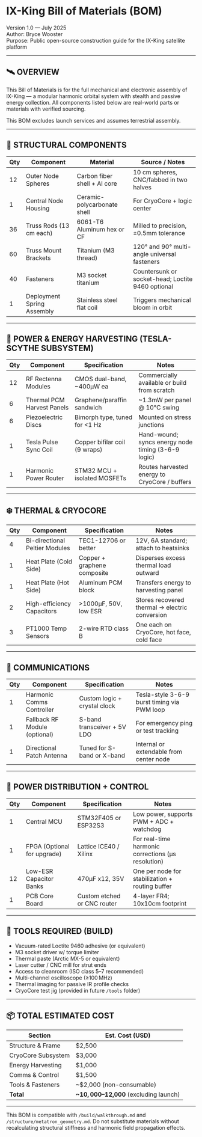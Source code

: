# IX-King Bill of Materials (BOM)  
Version 1.0 — July 2025  
Author: Bryce Wooster  
Purpose: Public open-source construction guide for the IX-King satellite platform

---

## 🛰️ OVERVIEW

This Bill of Materials is for the full mechanical and electronic assembly of IX-King — a modular harmonic orbital system with stealth and passive energy collection. All components listed below are real-world parts or materials with verified sourcing.

This BOM excludes launch services and assumes terrestrial assembly.

---

## 🔩 STRUCTURAL COMPONENTS

| Qty | Component                       | Material                     | Source / Notes                                      |
|-----|----------------------------------|-------------------------------|-----------------------------------------------------|
| 12  | Outer Node Spheres              | Carbon fiber shell + Al core | 10 cm spheres, CNC/fabbed in two halves            |
| 1   | Central Node Housing            | Ceramic-polycarbonate shell  | For CryoCore + logic center                         |
| 36  | Truss Rods (13 cm each)         | 6061-T6 Aluminum hex or CF   | Milled to precision, ±0.5mm tolerance               |
| 60  | Truss Mount Brackets            | Titanium (M3 thread)         | 120° and 90° multi-angle universal fasteners        |
| 40  | Fasteners                       | M3 socket titanium           | Countersunk or socket-head; Loctite 9460 optional   |
| 1   | Deployment Spring Assembly      | Stainless steel flat coil    | Triggers mechanical bloom in orbit                  |

---

## 🔌 POWER & ENERGY HARVESTING (TESLA-SCYTHE SUBSYSTEM)

| Qty | Component                       | Specification                | Notes                                               |
|-----|----------------------------------|-------------------------------|-----------------------------------------------------|
| 12  | RF Rectenna Modules             | CMOS dual-band, ~400μW ea    | Commercially available or build from scratch        |
| 6   | Thermal PCM Harvest Panels      | Graphene/paraffin sandwich   | ~1.3mW per panel @ 10°C swing                       |
| 6   | Piezoelectric Discs             | Bimorph type, tuned for <1 Hz| Mounted on stress junctions                         |
| 1   | Tesla Pulse Sync Coil           | Copper bifilar coil (9 wraps)| Hand-wound; syncs energy node timing (3-6-9 logic)  |
| 1   | Harmonic Power Router           | STM32 MCU + isolated MOSFETs | Routes harvested energy to CryoCore / buffers       |

---

## ❄️ THERMAL & CRYOCORE

| Qty | Component                       | Specification                | Notes                                               |
|-----|----------------------------------|-------------------------------|-----------------------------------------------------|
| 4   | Bi-directional Peltier Modules  | TEC1-12706 or better          | 12V, 6A standard; attach to heatsinks               |
| 1   | Heat Plate (Cold Side)          | Copper + graphene composite  | Disperses excess thermal load outward               |
| 1   | Heat Plate (Hot Side)           | Aluminum PCM block           | Transfers energy to harvesting panel                |
| 2   | High-efficiency Capacitors      | >1000μF, 50V, low ESR         | Stores recovered thermal → electric conversion      |
| 3   | PT1000 Temp Sensors             | 2-wire RTD class B           | One each on CryoCore, hot face, cold face           |

---

## 📡 COMMUNICATIONS

| Qty | Component                       | Specification                | Notes                                               |
|-----|----------------------------------|-------------------------------|-----------------------------------------------------|
| 1   | Harmonic Comms Controller       | Custom logic + crystal clock | Tesla-style 3-6-9 burst timing via PWM loop         |
| 1   | Fallback RF Module (optional)   | S-band transceiver + 5V LDO  | For emergency ping or test tracking                 |
| 1   | Directional Patch Antenna       | Tuned for S-band or X-band   | Internal or extendable from center node             |

---

## 🔋 POWER DISTRIBUTION + CONTROL

| Qty | Component                       | Specification                | Notes                                               |
|-----|----------------------------------|-------------------------------|-----------------------------------------------------|
| 1   | Central MCU                     | STM32F405 or ESP32S3         | Low power, supports PWM + ADC + watchdog            |
| 1   | FPGA (Optional for upgrade)     | Lattice ICE40 / Xilinx       | For real-time harmonic corrections (μs resolution)  |
| 12  | Low-ESR Capacitor Banks         | 470μF x12, 35V                | One per node for stabilization + routing buffer     |
| 1   | PCB Core Board                  | Custom etched or CNC router  | 4-layer FR4; 10x10cm footprint                      |

---

## 🧰 TOOLS REQUIRED (BUILD)

- Vacuum-rated Loctite 9460 adhesive (or equivalent)  
- M3 socket driver w/ torque limiter  
- Thermal paste (Arctic MX-5 or equivalent)  
- Laser cutter / CNC mill for strut ends  
- Access to cleanroom (ISO class 5–7 recommended)  
- Multi-channel oscilloscope (≥100 MHz)  
- Thermal imaging for passive IR profile checks  
- CryoCore test jig (provided in future `/tools` folder)

---

## 📦 TOTAL ESTIMATED COST

| Section             | Est. Cost (USD) |
|---------------------|------------------|
| Structure & Frame   | $2,500           |
| CryoCore Subsystem  | $3,000           |
| Energy Harvesting   | $1,000           |
| Comms & Control     | $1,500           |
| Tools & Fasteners   | ~$2,000 (non-consumable) |
| **Total**           | **~$10,000–$12,000** (excluding launch)

---

This BOM is compatible with `/build/walkthrough.md` and `/structure/metatron_geometry.md`. Do not substitute materials without recalculating structural stiffness and harmonic field propagation effects.

